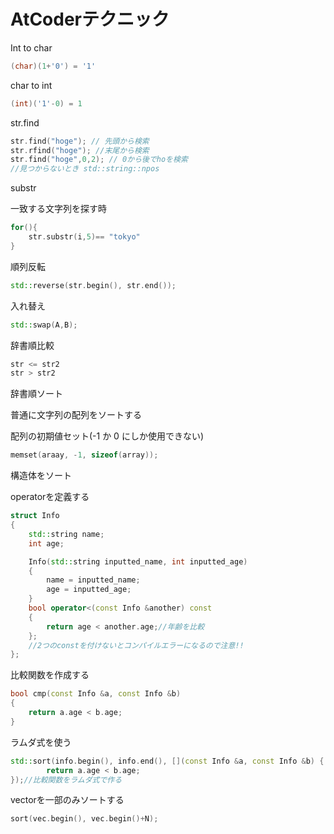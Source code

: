 # AtCoderテクニック

Int to char

```cpp
(char)(1+'0') = '1'
```

char to int

```cpp
(int)('1'-0) = 1
```

str.find

```cpp
str.find("hoge"); // 先頭から検索
str.rfind("hoge"); //末尾から検索
str.find("hoge",0,2); // 0から後でhoを検索
//見つからないとき std::string::npos
```

substr

一致する文字列を探す時

```cpp
for(){
	str.substr(i,5)== "tokyo"
}
```

順列反転

```cpp
std::reverse(str.begin(), str.end());
```

入れ替え

```cpp
std::swap(A,B);
```

辞書順比較

```cpp
str <= str2 
str > str2 
```

辞書順ソート

普通に文字列の配列をソートする

配列の初期値セット(-1 か 0 にしか使用できない)

```cpp
memset(araay, -1, sizeof(array));
```

構造体をソート

operatorを定義する

```cpp
struct Info
{
    std::string name;
    int age;

    Info(std::string inputted_name, int inputted_age)
    {
        name = inputted_name;
        age = inputted_age;
    }
    bool operator<(const Info &another) const
    {
        return age < another.age;//年齢を比較
    };
    //2つのconstを付けないとコンパイルエラーになるので注意!!
};
```

比較関数を作成する

```cpp
bool cmp(const Info &a, const Info &b)
{
    return a.age < b.age;
}
```

ラムダ式を使う

```cpp
std::sort(info.begin(), info.end(), [](const Info &a, const Info &b) {
		return a.age < b.age;
});//比較関数をラムダ式で作る
```

vectorを一部のみソートする

```cpp
sort(vec.begin(), vec.begin()+N);
```

```

```

